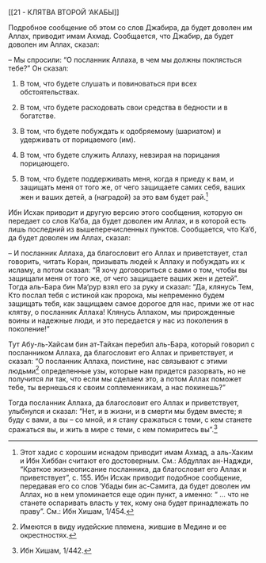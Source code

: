 [[21 - КЛЯТВА ВТОРОЙ ‘АКАБЫ]]

Подробное сообщение об этом со слов Джабира, да будет доволен им Аллах, приводит имам Ахмад. Сообщается, что Джабир, да будет доволен им Аллах, сказал:

– Мы спросили: “О посланник Аллаха, в чем мы должны поклясться тебе?” Он сказал:

1. В том, что будете слушать и повиноваться при всех обстоятельствах.

2. В том, что будете расходовать свои средства в бедности и в богатстве.

3. В том, что будете побуждать к одобряемому (шариатом) и удерживать от порицаемого (им).

4. В том, что будете служить Аллаху, невзирая на порицания порицающего.

5. В том, что будете поддерживать меня, когда я приеду к вам, и защищать меня от того же, от чего защищаете самих себя, ваших жен и ваших детей, а (наградой) за это вам будет рай.[^1]

Ибн Исхак приводит и другую версию этого сообщения, которую он передает со слов Ка‘ба, да будет доволен им Аллах, и в которой есть лишь последний из вышеперечисленных пунктов. Сообщается, что Ка‘б, да будет доволен им Аллах, сказал:

– И посланник Аллаха, да благословит его Аллах и приветствует, стал говорить, читать Коран, призывать людей к Аллаху и побуждать их к исламу, а потом сказал: “Я хочу договориться с вами о том, чтобы вы защищали меня от того же, от чего защищаете ваших жен и детей”. Тогда аль-Бара бин Ма‘рур взял его за руку и сказал: “Да, клянусь Тем, Кто послал тебя с истиной как пророка, мы непременно будем защищать тебя, как защищаем самое дорогое для нас, прими же от нас клятву, о посланник Аллаха! Клянусь Аллахом, мы прирожденные воины и надежные люди, и это передается у нас из поколения в поколение!”

Тут Абу-ль-Хайсам бин ат-Тайхан перебил аль-Бара, который говорил с посланником Аллаха, да благословит его Аллах и приветствует, и сказал: “О посланник Аллаха, поистине, нас связывают с этими людьми[^2] определенные узы, которые нам придется разорвать, но не получится ли так, что если мы сделаем это, а потом Аллах поможет тебе, ты вернешься к своим соплеменникам, а нас покинешь?”

Тогда посланник Аллаха, да благословит его Аллах и приветствует, улыбнулся и сказал: “Нет, и в жизни, и в смерти мы будем вместе; я буду с вами, а вы – со мной, и я стану сражаться с теми, с кем станете сражаться вы, и жить в мире с теми, с кем помиритесь вы”.[^3]

[^1]: Этот хадис с хорошим иснадом приводит имам Ахмад, а аль-Хаким и Ибн Хиббан считают его достоверным. См.: Абдуллах ан-Наджди, “Краткое жизнеописание посланника, да благословит его Аллах и приветствует”, с. 155. Ибн Исхак приводит подобное сообщение, передавая его со слов ‘Убады бин ас-Самита, да будет доволен им Аллах, но в нем упоминается еще один пункт, а именно: “ … что не станете оспаривать власть у тех, кому она будет принадлежать по праву”. См.: Ибн Хишам, 1/454.

[^2]: Имеются в виду иудейские племена, жившие в Медине и ее окрестностях.

[^3]: Ибн Хишам, 1/442.

